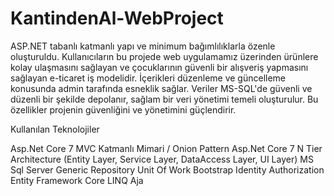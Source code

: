 # KantindenAl-WebProject
 
ASP.NET tabanlı katmanlı yapı ve minimum bağımlılıklarla özenle oluşturuldu. Kullanıcıların bu projede web uygulamamız üzerinden
ürünlere kolay ulaşmasını sağlayan ve çocuklarının güvenli bir alışveriş yapmasını sağlayan e-ticaret iş modelidir. İçerikleri
düzenleme ve güncelleme konusunda admin tarafında esneklik sağlar. Veriler MS-SQL'de güvenli ve düzenli bir şekilde depolanır,
sağlam bir veri yönetimi temeli oluşturulur. Bu özellikler projenin güvenliğini ve yönetimini güçlendirir.

Kullanılan Teknolojiler

Asp.Net Core 7 MVC 
Katmanlı Mimari / Onion Pattern
Asp.Net Core 7
N Tier Architecture (Entity Layer, Service Layer,
DataAccess Layer, UI Layer)
MS Sql Server
Generic Repository
Unit Of Work
Bootstrap
Identity Authorization
Entity Framework Core
LINQ
Aja

